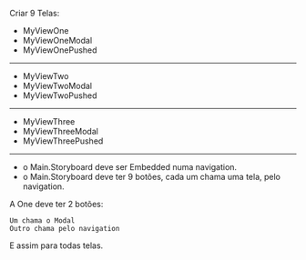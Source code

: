 Criar 9 Telas:

- MyViewOne    
- MyViewOneModal
- MyViewOnePushed

______________________

- MyViewTwo
- MyViewTwoModal
- MyViewTwoPushed

______________________

 - MyViewThree
- MyViewThreeModal
- MyViewThreePushed

______________________

* o Main.Storyboard deve ser Embedded numa navigation.
* o Main.Storyboard deve ter 9 botões, cada um chama uma tela, pelo navigation.

A One deve ter 2 botões:

    Um chama o Modal
    Outro chama pelo navigation
    
E assim para todas telas.
